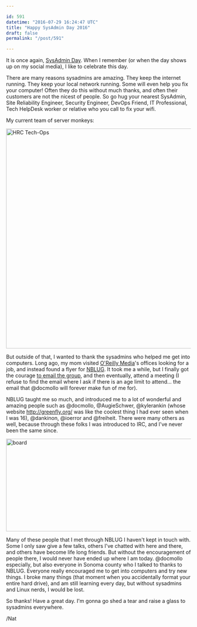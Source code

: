 ```yaml
---

id: 591
datetime: "2016-07-29 16:24:47 UTC"
title: "Happy SysAdmin Day 2016"
draft: false
permalink: "/post/591"

---
```


It is once again, [SysAdmin Day](http://sysadminday.com/). When I remember (or when the day shows up on my social media), I like to celebrate this day.

There are many reasons sysadmins are amazing. They keep the internet running. They keep your local network running. Some will even help you fix your computer! Often they do this without much thanks, and often their customers are not the nicest of people. So go hug your nearest SysAdmin, Site Reliability Engineer, Security Engineer, DevOps Friend, IT Professional, Tech HelpDesk worker or relative who you call to fix your wifi.

My current team of server monkeys: 

<a data-flickr-embed="true"  href="https://www.flickr.com/photos/icco/28015898203/in/datetaken-ff/" title="HRC Tech-Ops"><img src="https://c4.staticflickr.com/9/8795/28015898203_24907fc616_c.jpg" width="800" height="600" alt="HRC Tech-Ops"></a><script async src="//embedr.flickr.com/assets/client-code.js" charset="utf-8"></script>

But outside of that, I wanted to thank the sysadmins who helped me get into computers. Long ago, my mom visited [O'Reilly Media](http://www.oreilly.com/)'s offices looking for a job, and instead found a flyer for [NBLUG](http://nblug.org/). It took me a while, but I finally got the courage [to email the group](http://nblug.org/pipermail/talk/2003-May/004152.html), and then eventually, attend a meeting (I refuse to find the email where I ask if there is an age limit to attend... the email that @docmollo will forever make fun of me for).

NBLUG taught me so much, and introduced me to a lot of wonderful and amazing people such as @docmollo, @AugieSchwer, @kylerankin (whose website http://greenfly.org/ was like the coolest thing I had ever seen when I was 16), @dankinon, @ioerror and @freiheit. There were many others as well, because through these folks I was introduced to IRC, and I've never been the same since.

<a data-flickr-embed="true"  href="https://www.flickr.com/photos/docmollo/2574467956/in/photolist-4VuPu3-4VuPFW-4VqBdR-4VuPnS-4VuPCy-4VqB1t-4VqBvZ-4VqByi-4VqBjn-4VqBpp-4VuQ9d-4VuPSm-4VuPqf-4VqBhi-4VuPyN-4VuPYQ-4VqB3v-4VuPsY-5bqoSU-4VuQ7d" title="board"><img src="https://c2.staticflickr.com/4/3093/2574467956_12e2ac3b92_z.jpg?zz&#x3D;1" width="640" height="253" alt="board"></a><script async src="//embedr.flickr.com/assets/client-code.js" charset="utf-8"></script>

Many of these people that I met through NBLUG I haven't kept in touch with. Some I only saw give a few talks, others I've chatted with here and there, and others have become life long friends. But without the encouragement of people there, I would never have ended up where I am today. @docmollo especially, but also everyone in Sonoma county who I talked to thanks to NBLUG. Everyone really encouraged me to get into computers and try new things. I broke many things (that moment when you accidentally format your entire hard drive), and am still learning every day, but without sysadmins and Linux nerds, I would be lost.

So thanks! Have a great day. I'm gonna go shed a tear and raise a glass to sysadmins everywhere.

/Nat

